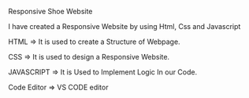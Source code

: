 Responsive Shoe Website

I have created a Responsive Website by using Html, Css and Javascript

HTML => It is used to create a Structure of Webpage.

CSS => It is used to design a Responsive Website.

JAVASCRIPT => It is Used to Implement Logic In our Code.

Code Editor => VS CODE editor
